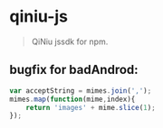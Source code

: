 # qiniu-js
> QiNiu jssdk for npm.

## bugfix for badAndrod:
```javascript
var acceptString = mimes.join(',');
mimes.map(function(mime,index){
    return 'images' + mime.slice(1);
});
```
